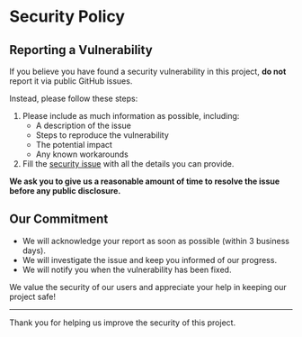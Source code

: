 # Security Policy

## Reporting a Vulnerability

If you believe you have found a security vulnerability in this project, **do not** report it via public GitHub issues.

Instead, please follow these steps:

1. Please include as much information as possible, including:
   - A description of the issue
   - Steps to reproduce the vulnerability
   - The potential impact
   - Any known workarounds
2. Fill the [security issue](https://github.com/latitude-dev/latitude-llm/security/advisories/new) with all the details you can provide.

**We ask you to give us a reasonable amount of time to resolve the issue before any public disclosure.**

## Our Commitment

- We will acknowledge your report as soon as possible (within 3 business days).
- We will investigate the issue and keep you informed of our progress.
- We will notify you when the vulnerability has been fixed.

We value the security of our users and appreciate your help in keeping our project safe!

---

Thank you for helping us improve the security of this project.
